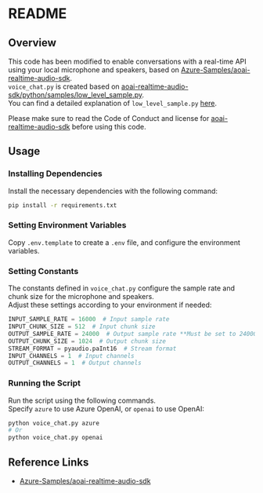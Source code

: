 # README

## Overview
This code has been modified to enable conversations with a real-time API using your local microphone and speakers, based on [Azure-Samples/aoai-realtime-audio-sdk](https://github.com/Azure-Samples/aoai-realtime-audio-sdk/tree/main/python).  
`voice_chat.py` is created based on [aoai-realtime-audio-sdk/python/samples/low_level_sample.py](https://github.com/Azure-Samples/aoai-realtime-audio-sdk/blob/main/python/samples/low_level_sample.py).  
You can find a detailed explanation of `low_level_sample.py` [here](https://m-sea-bass.blogspot.com/2024/10/welcome-file.html).

Please make sure to read the Code of Conduct and license for [aoai-realtime-audio-sdk](https://github.com/Azure-Samples/aoai-realtime-audio-sdk) before using this code.

## Usage
### Installing Dependencies
Install the necessary dependencies with the following command:
```bash
pip install -r requirements.txt
```

### Setting Environment Variables
Copy `.env.template` to create a `.env` file, and configure the environment variables.

### Setting Constants
The constants defined in `voice_chat.py` configure the sample rate and chunk size for the microphone and speakers.  
Adjust these settings according to your environment if needed:
```python
INPUT_SAMPLE_RATE = 16000  # Input sample rate
INPUT_CHUNK_SIZE = 512  # Input chunk size
OUTPUT_SAMPLE_RATE = 24000  # Output sample rate **Must be set to 24000**
OUTPUT_CHUNK_SIZE = 1024  # Output chunk size
STREAM_FORMAT = pyaudio.paInt16  # Stream format
INPUT_CHANNELS = 1  # Input channels
OUTPUT_CHANNELS = 1  # Output channels
```

### Running the Script
Run the script using the following commands.  
Specify `azure` to use Azure OpenAI, or `openai` to use OpenAI:
```bash
python voice_chat.py azure
# Or 
python voice_chat.py openai
```

## Reference Links
- [Azure-Samples/aoai-realtime-audio-sdk](https://github.com/Azure-Samples/aoai-realtime-audio-sdk/tree/main/python)
